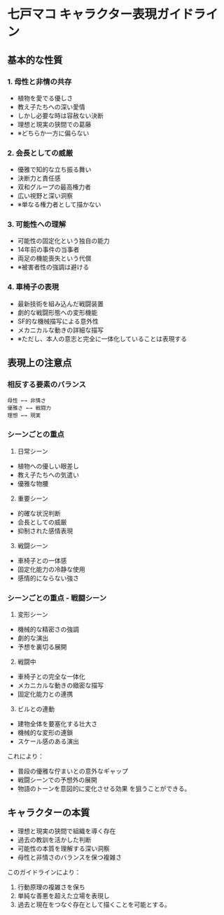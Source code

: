 # 七戸マコ キャラクター表現ガイドライン

## 基本的な性質

### 1. 母性と非情の共存
- 植物を愛でる優しさ
- 教え子たちへの深い愛情
- しかし必要な時は容赦ない決断
- 理想と現実の狭間での葛藤
- ※どちらか一方に偏らない

### 2. 会長としての威厳
- 優雅で知的な立ち振る舞い
- 決断力と責任感
- 双和グループの最高権力者
- 広い視野と深い洞察
- ※単なる権力者として描かない

### 3. 可能性への理解
- 可能性の固定化という独自の能力
- 14年前の事件の当事者
- 両足の機能喪失という代償
- ※被害者性の強調は避ける

### 4. 車椅子の表現
- 最新技術を組み込んだ戦闘装置
- 劇的な戦闘形態への変形機能
- SF的な機械描写による意外性
- メカニカルな動きの詳細な描写
- ※ただし、本人の意志と完全に一体化していることは表現する


## 表現上の注意点

### 相反する要素のバランス
```
母性 ←→ 非情さ
優雅さ ←→ 戦闘力
理想 ←→ 現実
```

### シーンごとの重点
1. 日常シーン
- 植物への優しい眼差し
- 教え子たちへの気遣い
- 優雅な物腰

2. 重要シーン
- 的確な状況判断
- 会長としての威厳
- 抑制された感情表現

3. 戦闘シーン
- 車椅子との一体感
- 固定化能力の冷静な使用
- 感情的にならない強さ


### シーンごとの重点 - 戦闘シーン
1. 変形シーン
- 機械的な精密さの強調
- 劇的な演出
- 予想を裏切る展開

2. 戦闘中
- 車椅子との完全な一体化
- メカニカルな動きの緻密な描写
- 固定化能力との連携

3. ビルとの連動
- 建物全体を要塞化する壮大さ
- 機械的な変形の連鎖
- スケール感のある演出

これにより：
- 普段の優雅な佇まいとの意外なギャップ
- 戦闘シーンでの予想外の展開
- 物語のトーンを意図的に変化させる効果
を狙うことができる。

## キャラクターの本質
- 理想と現実の狭間で組織を導く存在
- 過去の教訓を活かした判断
- 可能性の本質を理解する深い洞察
- 母性と非情さのバランスを保つ複雑さ

このガイドラインにより：
1. 行動原理の複雑さを保ち
2. 単純な善悪を超えた立場を表現し
3. 過去と現在をつなぐ存在として描くことを可能とする。